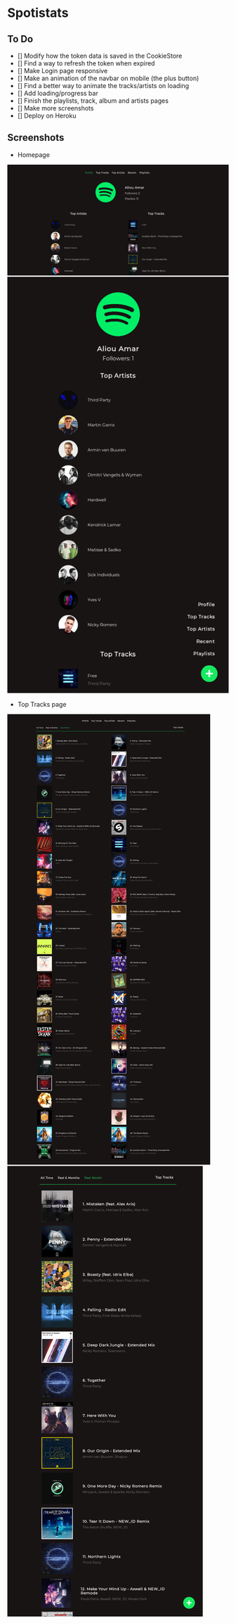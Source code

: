 # Spotistats

## To Do

- [] Modify how the token data is saved in the CookieStore
- [] Find a way to refresh the token when expired
- [] Make Login page responsive
- [] Make an animation of the navbar on mobile (the plus button)
- [] Find a better way to animate the tracks/artists on loading
- [] Add loading/progress bar
- [] Finish the playlists, track, album and artists pages
- [] Make more screenshots
- [] Deploy on Heroku

## Screenshots

- Homepage

![Homepage](screenshots/homepage.jpg "Homepage")
![Homepage Mobile](screenshots/homepage-mobile.jpg "Homepage mobile")

- Top Tracks page

![Top Tracks](screenshots/toptracks.jpg "Top Tracks")
![Top Tracks Mobile](screenshots/toptracks-mobile.jpg "Top Tracks Mobile")